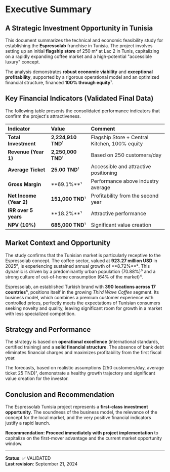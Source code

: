 # Executive Summary

## A Strategic Investment Opportunity in Tunisia

This document summarizes the technical and economic feasibility study for establishing the **Espressolab** franchise in Tunisia. The project involves setting up an initial **flagship store** of 250 m² at Lac 2 in Tunis, capitalizing on a rapidly expanding coffee market and a high-potential "accessible luxury" concept.

The analysis demonstrates **robust economic viability** and **exceptional profitability**, supported by a rigorous operational model and an optimized financial structure, financed **100% through equity**¹.

## Key Financial Indicators (Validated Final Data)

The following table presents the consolidated performance indicators that confirm the project's attractiveness.

| Indicator | Value | Comment |
| :--- | :--- | :--- |
| **Total Investment** | **2,224,910 TND**¹ | Flagship Store + Central Kitchen, 100% equity |
| **Revenue (Year 1)** | **2,250,000 TND**¹ | Based on 250 customers/day |
| **Average Ticket** | **25.00 TND**¹ | Accessible and attractive positioning |
| **Gross Margin** | **69.1%**¹ | Performance above industry average |
| **Net Income (Year 2)** | **151,000 TND**¹ | Profitability from the second year |
| **IRR over 5 years** | **18.2%**¹ | Attractive performance |
| **NPV (10%)** | **685,000 TND**¹ | Significant value creation |

## Market Context and Opportunity

The study confirms that the Tunisian market is particularly receptive to the Espressolab concept. The coffee sector, valued at **923.27 million USD** in 2025², is experiencing sustained annual growth of **8.72%**². This dynamic is driven by a predominantly urban population (70.88%)³ and a strong culture of out-of-home consumption (64% of the market)⁴.

Espressolab, an established Turkish brand with **390 locations across 17 countries**⁵, positions itself in the growing *Third Wave Coffee* segment. Its business model, which combines a premium customer experience with controlled prices, perfectly meets the expectations of Tunisian consumers seeking novelty and quality, leaving significant room for growth in a market with less specialized competition.

## Strategy and Performance

The strategy is based on **operational excellence** (international standards, certified training) and a **solid financial structure**. The absence of bank debt eliminates financial charges and maximizes profitability from the first fiscal year.

The forecasts, based on realistic assumptions (250 customers/day, average ticket 25 TND)¹, demonstrate a healthy growth trajectory and significant value creation for the investor.

## Conclusion and Recommendation

The Espressolab Tunisia project represents a **first-class investment opportunity**. The soundness of the business model, the relevance of the concept for the local market, and the very positive financial indicators justify a rapid launch.

**Recommendation: Proceed immediately with project implementation** to capitalize on the first-mover advantage and the current market opportunity window.

---
**Status**: ✅ VALIDATED  
**Last revision**: September 21, 2024
